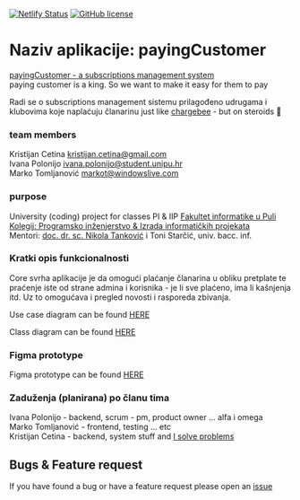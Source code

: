[![Netlify Status](https://api.netlify.com/api/v1/badges/e0199598-bcb6-4707-8b2c-f268c0efd927/deploy-status)](https://app.netlify.com/sites/payingcustomer/deploys)
[![GitHub license](https://img.shields.io/github/license/srggrs/assign-one-project-github-action.svg)][license]

[license]: https://github.com/KristijanCetina/payingCustomer/blob/main/LICENSE

# Naziv aplikacije: payingCustomer

[payingCustomer - a subscriptions management system](https://payingcustomer.netlify.app/)  
paying customer is a king. So we want to make it easy for them to pay

Radi se o subscriptions management sistemu prilagođeno udrugama i klubovima koje naplaćuju članarinu 
just like [chargebee](https://www.chargebee.com/) - but on steroids 🤪

### team members

Kristijan Cetina <kristijan.cetina@gmail.com>  
Ivana Polonijo <ivana.polonijo@student.unipu.hr>  
Marko Tomljanović <markot@windowslive.com>  

### purpose

University (coding) project for classes PI & IIP
[Fakultet informatike u Puli ](https://fipu.unipu.hr/)  
[Kolegij: Programsko inženjerstvo & Izrada informatičkih projekata](http://ntankovic.unipu.hr/)  
Mentori: [doc. dr. sc. Nikola Tanković](https://ntankovic.unipu.hr/) i Toni Starčić, univ. bacc. inf.


### Kratki opis funkcionalnosti

Core svrha aplikacije je da omogući plaćanje članarina u obliku pretplate te praćenje iste od strane
admina i korisnika - je li sve plaćeno, ima li kašnjenja itd. 
Uz to omogućava i pregled novosti i rasporeda zbivanja. 

Use case diagram can be found [HERE](https://lucid.app/documents/view/33b71eb6-03a9-465b-becd-29f736a28907)  

Class diagram can be found [HERE](https://lucid.app/lucidchart/6a0ba745-34a0-4183-9ed0-fe7eff8dc04a/view?page=0_0#?folder_id=home&browser=icon)

### Figma prototype

Figma prototype can be found [HERE](https://www.figma.com/file/tFehKiuboUjI9VEC96cR2S/PIIIP-Prototype?node-id=0%3A1)

### Zaduženja (planirana) po članu tima 
Ivana Polonijo - backend, scrum - pm, product owner ... alfa i omega  
Marko Tomljanović - frontend, testing ... etc  
Kristijan Cetina - backend, system stuff and [I solve problems](https://www.youtube.com/watch?v=NP4lrVIpbvo)

## Bugs & Feature request

If you have found a bug or have a feature request please open an [issue](https://github.com/KristijanCetina/payingCustomer/issues)

